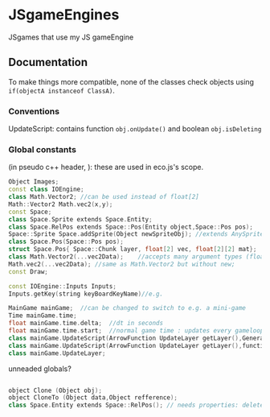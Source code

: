 # JSgameEngines

JSgames that use my JS gameEngine

## Documentation

To make things more compatible, none of the classes check objects using `if(objectA instanceof ClassA)`.

### Conventions

UpdateScript: contains function `obj.onUpdate()` and boolean `obj.isDeleting`

### Global constants

(in pseudo c++ header, ):
these are used in eco.js's scope.
```c++
Object Images;
const class IOEngine;
class Math.Vector2; //can be used instead of float[2]
Math::Vector2 Math.vec2(x,y);
const Space;
class Space.Sprite extends Space.Entity;
class Space.RelPos extends Space::Pos(Entity object,Space::Pos pos);
Space::Sprite Space.addSprite(Object newSpriteObj);	//extends AnySpriteObj into a Sprite.
class Space.Pos(Space::Pos pos);
struct Space.Pos{ Space::Chunk layer, float[2] vec, float[2][2] mat};
class Math.Vector2(...vec2Data);	//accepts many argument types (float,float)or(float[2])or(vec2)
Math.vec2(...vec2Data);	//same as Math.Vector2 but without new;
const Draw;

const IOEngine::Inputs Inputs;
Inputs.getKey(string keyBoardKeyName)//e.g. 

MainGame mainGame;	//can be changed to switch to e.g. a mini-game
Time mainGame.time;
float mainGame.time.delta;	//dt in seconds
float mainGame.time.start;	//normal game time : updates every gameloop
class mainGame.UpdateScript(ArrowFunction UpdateLayer getLayer(),Generator bool script());
class mainGame.UpdateScript(ArrowFunction UpdateLayer getLayer(),function script);
class mainGame.UpdateLayer;
```
unneaded globals?
```c++

object Clone (Object obj);
object CloneTo (Object data,Object refference);
class Space.Entity extends Space::RelPos();	// needs properties: delete, clone, goto, coords, velocity;
```
